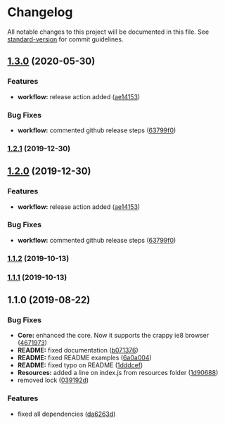 # Changelog

All notable changes to this project will be documented in this file. See [standard-version](https://github.com/conventional-changelog/standard-version) for commit guidelines.

## [1.3.0](https://github.com/pablohpsilva/axios-resources/compare/v1.1.2...v1.3.0) (2020-05-30)


### Features

* **workflow:** release action added ([ae14153](https://github.com/pablohpsilva/axios-resources/commit/ae14153174419f8cb6b9854dd2a9656527f9d7f4))


### Bug Fixes

* **workflow:** commented github release steps ([63799f0](https://github.com/pablohpsilva/axios-resources/commit/63799f0bb43446c2074987af1a77750d1fbed15c))

### [1.2.1](https://github.com/pablohpsilva/axios-resources/compare/v1.2.0...v1.2.1) (2019-12-30)

## [1.2.0](https://github.com/pablohpsilva/axios-resources/compare/v1.1.2...v1.2.0) (2019-12-30)


### Features

* **workflow:** release action added ([ae14153](https://github.com/pablohpsilva/axios-resources/commit/ae14153174419f8cb6b9854dd2a9656527f9d7f4))


### Bug Fixes

* **workflow:** commented github release steps ([63799f0](https://github.com/pablohpsilva/axios-resources/commit/63799f0bb43446c2074987af1a77750d1fbed15c))

### [1.1.2](https://github.com/pablohpsilva/axios-resources/compare/v1.1.1...v1.1.2) (2019-10-13)

### [1.1.1](https://github.com/pablohpsilva/axios-resources/compare/v1.1.0...v1.1.1) (2019-10-13)

## 1.1.0 (2019-08-22)


### Bug Fixes

* **Core:** enhanced the core. Now it supports the crappy ie8 browser ([4671973](https://github.com/pablohpsilva/axios-resources/commit/4671973))
* **README:** fixed documentation ([b071376](https://github.com/pablohpsilva/axios-resources/commit/b071376))
* **README:** fixed README examples ([6a0a004](https://github.com/pablohpsilva/axios-resources/commit/6a0a004))
* **README:** fixed typo on README ([1dddcef](https://github.com/pablohpsilva/axios-resources/commit/1dddcef))
* **Resources:** added a line on index.js from resources folder ([1d90688](https://github.com/pablohpsilva/axios-resources/commit/1d90688))
* removed lock ([039192d](https://github.com/pablohpsilva/axios-resources/commit/039192d))


### Features

* fixed all dependencies ([da6263d](https://github.com/pablohpsilva/axios-resources/commit/da6263d))
